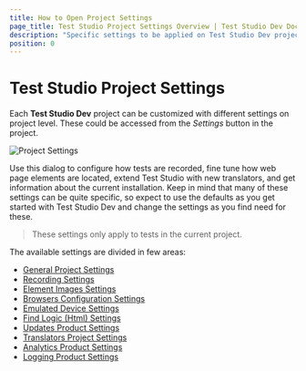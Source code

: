 ```yaml
---
title: How to Open Project Settings
page_title: Test Studio Project Settings Overview | Test Studio Dev Documentation
description: "Specific settings to be applied on Test Studio Dev project level"
position: 0
---
```

# Test Studio Project Settings

Each __Test Studio Dev__ project can be customized with different settings on project level. These could be accessed from the _Settings_ button in the project.

![Project Settings](images/overview/fig2.png)

Use this dialog to configure how tests are recorded, fine tune how web page elements are located, extend Test Studio with new translators, and get information about the current installation. Keep in mind that many of these settings can be quite specific, so expect to use the defaults as you get started with Test Studio Dev and change the settings as you find need for these.

> These settings only apply to tests in the current project.

The available settings are divided in few areas:

- <a href="/features/project-settings/general" target="_blank">General Project Settings</a>
- <a href="/features/project-settings/recording-options" target="_blank">Recording Settings</a>
- <a href="/features/project-settings/element-images" target="_blank">Element Images Settings</a>
- <a href="/features/project-settings/browsers" target="_blank">Browsers Configuration Settings</a>
- <a href="/features/project-settings/emulated-device" target="_blank">Emulated Device Settings</a>
- <a href="/features/project-settings/find-logic" target="_blank">Find Logic (Html) Settings</a>
- <a href="/features/project-settings/updates" target="_blank">Updates Product Settings</a>
- <a href="/features/project-settings/translators" target="_blank">Translators Project Settings</a>
- <a href="/features/project-settings/analytics" target="_blank">Analytics Product Settings</a>
- <a href="/features/project-settings/logging" target="_blank">Logging Product Settings</a>